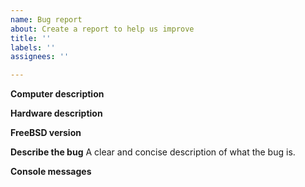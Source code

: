 ```yaml
---
name: Bug report
about: Create a report to help us improve
title: ''
labels: ''
assignees: ''

---
```


**Computer description**
<!--- The make of the computer e.g. Aspire E15 - E5-576-77W6 -->

**Hardware description**
<!--- The output of ` pciconf -lvb rtsx0 ` -->

**FreeBSD version**
<!--- the output of ` uname -a `  -->

**Describe the bug**
A clear and concise description of what the bug is.

**Console messages**
<!--- The output of `dmesg | egrep "rtsx0|mmc0|mmcsd0" `  -->
